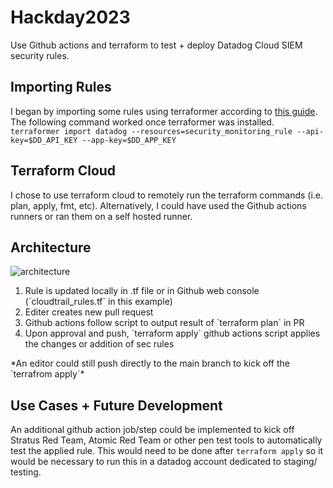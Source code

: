 # Hackday2023
Use Github actions and terraform to test + deploy Datadog Cloud SIEM security rules. 

## Importing Rules
I began by importing some rules using terraformer according to [this guide](https://docs.datadoghq.com/agent/guide/how-to-import-datadog-resources-into-terraform/#overview). The following command worked once terraformer was installed.
`terraformer import datadog --resources=security_monitoring_rule --api-key=$DD_API_KEY --app-key=$DD_APP_KEY`

## Terraform Cloud
I chose to use terraform cloud to remotely run the terraform commands (i.e. plan, apply, fmt, etc). Alternatively, I could have used the Github actions runners or ran them on a self hosted runner.

## Architecture
![architecture](https://content.hashicorp.com/api/assets?product=tutorials&version=main&asset=public%2Fimg%2Fterraform%2Fautomation%2Ftfc-gh-actions-workflow.png)

<ol>
    <li> Rule is updated locally in .tf file or in Github web console (`cloudtrail_rules.tf` in this example)
    <li> Editer creates new pull request
    <li> Github actions follow script to output result of `terraform plan` in PR
    <li> Upon approval and push, `terraform apply` github actions script applies the changes or addition of sec rules
</ol>
*An editor could still push directly to the main branch to kick off the `terrafrom apply`*

## Use Cases + Future Development

An additional github action job/step could be implemented to kick off Stratus Red Team, Atomic Red Team or other pen test tools to automatically test the applied rule. This would need to be done after `terraform apply` so it would be necessary to run this in a datadog account dedicated to staging/ testing.